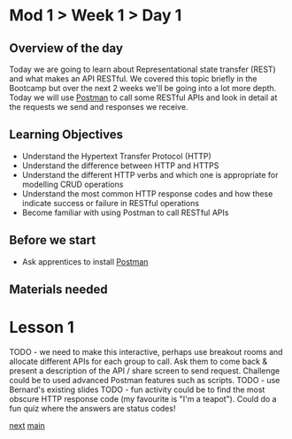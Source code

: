 # Mod 1 > Week 1 > Day 1

## Overview of the day

Today we are going to learn about Representational state transfer (REST) and what makes an API RESTful. We covered this topic briefly in the Bootcamp but over the next 2 weeks we'll be going into a lot more depth.
Today we will use [Postman](https://www.postman.com/) to call some RESTful APIs and look in detail at the requests we send and responses we receive.

## Learning Objectives

* Understand the Hypertext Transfer Protocol (HTTP)
* Understand the difference between HTTP and HTTPS
* Understand the different HTTP verbs and which one is appropriate for modelling CRUD operations
* Understand the most common HTTP response codes and how these indicate success or failure in RESTful operations
* Become familiar with using Postman to call RESTful APIs 

## Before we start

* Ask apprentices to install [Postman](https://www.postman.com/) 

## Materials needed

# Lesson 1
TODO - we need to make this interactive, perhaps use breakout rooms and allocate different APIs for each group to call. Ask them to come back & present a description of the API / share screen to send request. Challenge could be to used advanced Postman features such as scripts.
TODO - use Bernard's existing slides
TODO - fun activity could be to find the most obscure HTTP response code (my favourite is "I'm a teapot"). Could do a fun quiz where the answers are status codes!

[next](/swe/mod1/wk1/day2.html)
[main](/swe)